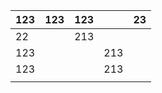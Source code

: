 

| 123 | 123 | 123 |  | 23 |
| :--- | :--- | :--- | :--- | :--- |
| 22 |  | 213 |  |  |
| 123 |  |  | 213 |  |
| 123 |  |  | 213 |  |
|  |  |  |  |  |

